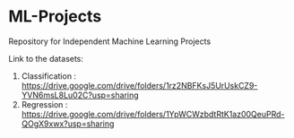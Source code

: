 # ML-Projects
Repository for Independent Machine Learning Projects

Link to the datasets:
1. Classification : https://drive.google.com/drive/folders/1rz2NBFKsJ5UrUskCZ9-YVN6msL8Lu02C?usp=sharing
2. Regression : https://drive.google.com/drive/folders/1YpWCWzbdtRtK1az00QeuPRd-QOgX9xwx?usp=sharing
